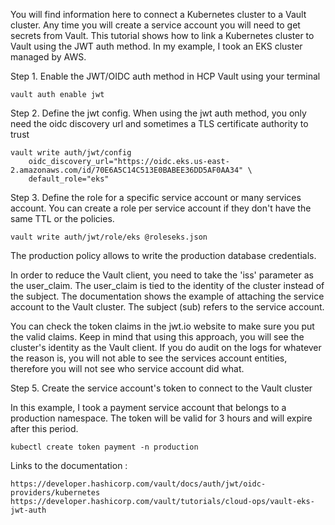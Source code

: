 
You will find information here to connect a Kubernetes cluster to a Vault cluster. Any time you will create a service account you will need to get secrets from Vault. This tutorial shows how to link a Kubernetes cluster to Vault using the JWT auth method. In my example, I took an EKS cluster managed by AWS.  

Step 1. Enable the JWT/OIDC auth method in HCP Vault using your terminal

    vault auth enable jwt

Step 2. Define the jwt config. When using the jwt auth method, you only need the oidc discovery url and sometimes a TLS certificate authority to trust

    vault write auth/jwt/config
        oidc_discovery_url="https://oidc.eks.us-east-2.amazonaws.com/id/70E6A5C14C513E0BABEE36DD5AF0AA34" \
        default_role="eks"
    
Step 3. Define the role for a specific service account or many services account. You can create a role per service account if they don't have the same TTL or the policies. 
        
    vault write auth/jwt/role/eks @roleseks.json 

The production policy allows to write the production database credentials.

In order to reduce the Vault client, you need to take the 'iss' parameter as the user_claim. The user_claim is tied to the identity of the cluster instead of the subject. The documentation shows the example of attaching the service account to the Vault cluster. The subject (sub) refers to the service account.

You can check the token claims in the jwt.io website to make sure you put the valid claims. 
Keep in mind that using this approach, you will see the cluster's identity as the Vault client. 
If you do audit on the logs for whatever the reason is, you will not able to see the services account entities, therefore you will not see who service account did what. 

Step 5. Create the service account's token to connect to the Vault cluster

In this example, I took a payment service account that belongs to a production namespace. The token will be valid for 3 hours and will expire after this period.

    kubectl create token payment -n production
    
    
Links to the documentation : 

    https://developer.hashicorp.com/vault/docs/auth/jwt/oidc-providers/kubernetes
    https://developer.hashicorp.com/vault/tutorials/cloud-ops/vault-eks-jwt-auth
